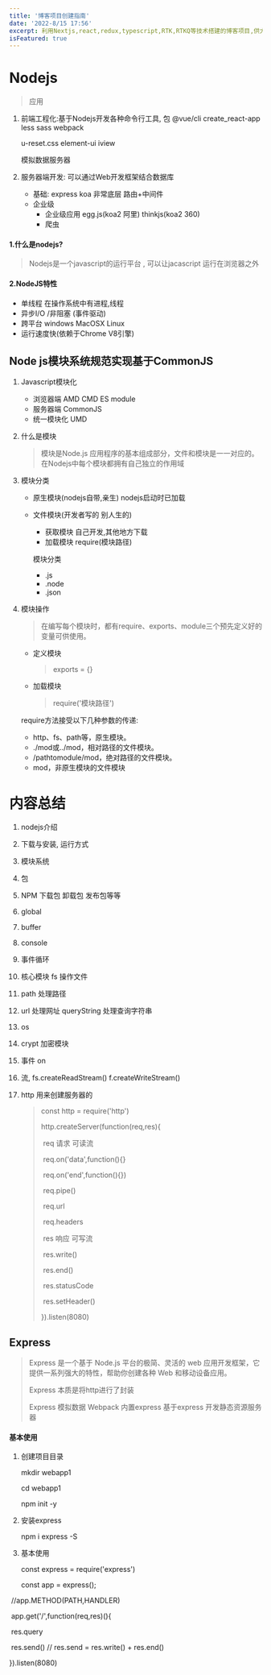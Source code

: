 ```yaml
---
title: '博客项目创建指南'
date: '2022-8/15 17:56'
excerpt: 利用Nextjs,react,redux,typescript,RTK,RTKQ等技术搭建的博客项目,供大家参考指正
isFeatured: true
---
```


# Nodejs

> 应用

1. 前端工程化:基于Nodejs开发各种命令行工具, 包    @vue/cli   create_react-app    less sass  webpack  

   u-reset.css   element-ui   iview

   模拟数据服务器

2. 服务器端开发:  可以通过Web开发框架结合数据库

   - 基础:   express    koa        非常底层  路由+中间件
   - 企业级  
     - 企业级应用  egg.js(koa2  阿里)   thinkjs(koa2  360)
     - 爬虫

#### 1.什么是nodejs?

> Nodejs是一个javascript的运行平台 , 可以让jacascript 运行在浏览器之外

#### 2.NodeJS特性

- 单线程     在操作系统中有进程,线程
- 异步I/O /非阻塞      (事件驱动)
- 跨平台    windows  MacOSX  Linux
- 运行速度快(依赖于Chrome V8引擎)



## Node js模块系统规范实现基于CommonJS

1. Javascript模块化

   - 浏览器端  AMD   CMD  ES   module
   - 服务器端 CommonJS
   - 统一模块化  UMD

2. 什么是模块

   > 模块是Node.js 应用程序的基本组成部分，文件和模块是一一对应的。 在Nodejs中每个模块都拥有自己独立的作用域

3. 模块分类

   - 原生模块(nodejs自带,亲生)  nodejs启动时已加载

   - 文件模块(开发者写的 别人生的)

     - 获取模块     自己开发,其他地方下载
     - 加载模块     require(模块路径)

     模块分类

     - .js
     - .node
     - .json

4. 模块操作

   > 在编写每个模块时，都有require、exports、module三个预先定义好的变量可供使用。

   - 定义模块

     > exports = {}

   - 加载模块

     > require('模块路径')

   require方法接受以下几种参数的传递:

   - http、fs、path等，原生模块。
   - ./mod或../mod，相对路径的文件模块。
   - /pathtomodule/mod，绝对路径的文件模块。
   - mod，非原生模块的文件模块



# 内容总结

1. nodejs介绍

2. 下载与安装, 运行方式

3. 模块系统

4. 包

5. NPM    下载包 卸载包 发布包等等

6. global

7. buffer

8. console

9. 事件循环

10. 核心模块 fs   操作文件

11. path   处理路径

12. url  处理网址   queryString  处理查询字符串

13. os

14. crypt   加密模块

15. 事件  on 

16. 流,    fs.createReadStream()     f.createWriteStream()

17. http   用来创建服务器的

    > const http = require('http')
    >
    > http.createServer(function(req,res){
    >
    > ​        req 请求   可读流   
    >
    > ​		req.on('data',function(){}
    >
    > ​		req.on('end',function(){})
    >
    > ​		req.pipe()
    >
    > ​		req.url
    >
    > ​		req.headers
    >
    > ​	res  响应   可写流
    >
    > ​		res.write()
    >
    > ​		res.end()
    >
    > ​		res.statusCode
    >
    > ​		res.setHeader()
    >
    > }).listen(8080)

## Express

> Express 是一个基于 Node.js 平台的极简、灵活的 web 应用开发框架，它提供一系列强大的特性，帮助你创建各种 Web 和移动设备应用。
>
> Express 本质是将http进行了封装
>
>  Express 模拟数据  Webpack 内置express  基于express 开发静态资源服务器

#### 基本使用

1. 创建项目目录

   mkdir  webapp1

   cd webapp1

   npm init -y

2. 安装express

   npm i express -S

3. 基本使用

   const express =  require('express')

   const app = express();



​	//app.METHOD(PATH,HANDLER)

​	app.get('/',function(req,res)(){

​	res.query

​	res.send()       // res.send = res.write()   + res.end()

}).listen(8080)
